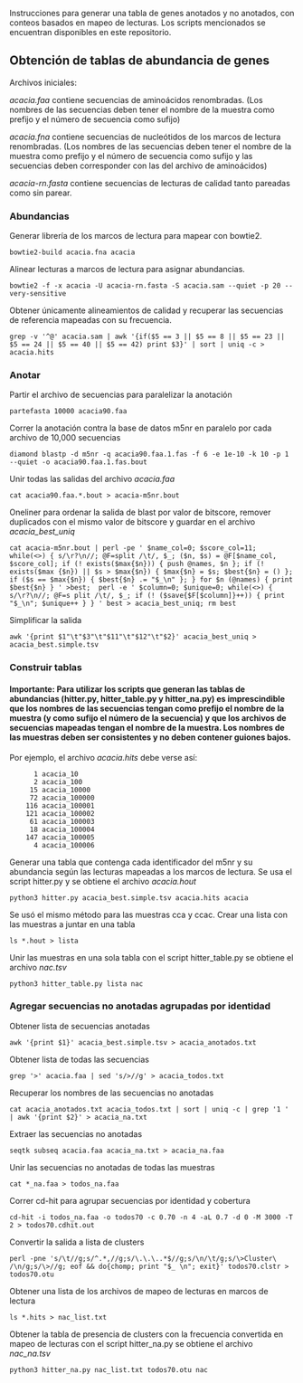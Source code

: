 Instrucciones para generar una tabla de genes anotados y no anotados, con conteos basados en mapeo de lecturas.
Los scripts mencionados se encuentran disponibles en este repositorio.

## Obtención de tablas de abundancia de genes

Archivos iniciales:

*acacia.faa* contiene secuencias de aminoácidos renombradas. 
(Los nombres de las secuencias deben tener el nombre de la muestra como prefijo y el número de secuencia como sufijo)

*acacia.fna* contiene secuencias de nucleótidos de los marcos de lectura renombradas.
(Los nombres de las secuencias deben tener el nombre de la muestra como prefijo y el número de secuencia como sufijo y las secuencias deben corresponder con las del archivo de aminoácidos)

*acacia-rn.fasta* contiene secuencias de lecturas de calidad tanto pareadas como sin parear.

### Abundancias
Generar librería de los marcos de lectura para mapear con bowtie2.

`bowtie2-build acacia.fna acacia`

Alinear lecturas a marcos de lectura para asignar abundancias.

`bowtie2 -f -x acacia -U acacia-rn.fasta -S acacia.sam --quiet -p 20 --very-sensitive`

Obtener únicamente alineamientos de calidad y recuperar las secuencias de referencia mapeadas con su frecuencia.

`grep -v '^@' acacia.sam | awk '{if($5 == 3 || $5 == 8 || $5 == 23 || $5 == 24 || $5 == 40 || $5 == 42) print $3}' | sort | uniq -c > acacia.hits`

### Anotar

Partir el archivo de secuencias para paralelizar la anotación

`partefasta 10000 acacia90.faa`

Correr la anotación contra la base de datos m5nr en paralelo por cada archivo de 10,000 secuencias

`diamond blastp -d m5nr -q acacia90.faa.1.fas -f 6 -e 1e-10 -k 10 -p 1 --quiet -o acacia90.faa.1.fas.bout`

Unir todas las salidas del archivo *acacia.faa*

`cat acacia90.faa.*.bout > acacia-m5nr.bout`

Oneliner para ordenar la salida de blast por valor de bitscore, remover duplicados con el mismo valor de bitscore y guardar en el archivo *acacia_best_uniq*

`
cat acacia-m5nr.bout | perl -pe ' $name_col=0; $score_col=11; while(<>) { s/\r?\n//; @F=split /\t/, $_; ($n, $s) = @F[$name_col, $score_col]; if (! exists($max{$n})) { push @names, $n }; if (! exists($max
{$n}) || $s > $max{$n}) { $max{$n} = $s; $best{$n} = () }; if ($s == $max{$n}) { $best{$n} .= "$_\n" }; } for $n (@names) { print $best{$n} } ' >best;  perl -e ' $column=0; $unique=0; while(<>) { s/\r?\n//; @F=s
plit /\t/, $_; if (! ($save{$F[$column]}++)) { print "$_\n"; $unique++ } } ' best > acacia_best_uniq; rm best
`

Simplificar la salida

`awk '{print $1"\t"$3"\t"$11"\t"$12"\t"$2}' acacia_best_uniq > acacia_best.simple.tsv`

### Construir tablas

#### Importante: Para utilizar los scripts que generan las tablas de abundancias (hitter.py, hitter_table.py y hitter_na.py) es imprescindible que los nombres de las secuencias tengan como prefijo el nombre de la muestra (y como sufijo el número de la secuencia) y que los archivos de secuencias mapeadas tengan el nombre de la muestra. Los nombres de las muestras deben ser consistentes  y no deben contener guiones bajos.

Por ejemplo, el archivo *acacia.hits* debe verse así:

```
      1 acacia_10
      2 acacia_100
     15 acacia_10000
     72 acacia_100000
    116 acacia_100001
    121 acacia_100002
     61 acacia_100003
     18 acacia_100004
    147 acacia_100005
      4 acacia_100006 
```


Generar una tabla que contenga cada identificador del m5nr y su abundancia según las lecturas mapeadas a los marcos de lectura. Se usa el script hitter.py y se obtiene el archivo *acacia.hout*

`python3 hitter.py acacia_best.simple.tsv acacia.hits acacia`

Se usó el mismo método para las muestras cca y ccac. Crear una lista con las muestras a juntar en una tabla

`ls *.hout > lista`

Unir las muestras en una sola tabla con el script hitter_table.py se obtiene el archivo *nac.tsv*

`python3 hitter_table.py lista nac`

### Agregar secuencias no anotadas agrupadas por identidad

Obtener lista de secuencias anotadas

`awk '{print $1}' acacia_best.simple.tsv > acacia_anotados.txt`

Obtener lista de todas las secuencias

`grep '>' acacia.faa | sed 's/>//g' > acacia_todos.txt`

Recuperar los nombres de las secuencias no anotadas

`cat acacia_anotados.txt acacia_todos.txt | sort | uniq -c | grep '1 ' | awk '{print $2}' > acacia_na.txt`

Extraer las secuencias no anotadas

`seqtk subseq acacia.faa acacia_na.txt > acacia_na.faa`

Unir las secuencias no anotadas de todas las muestras

`cat *_na.faa > todos_na.faa`

Correr cd-hit para agrupar secuencias por identidad y cobertura

`cd-hit -i todos_na.faa -o todos70 -c 0.70 -n 4 -aL 0.7 -d 0 -M 3000 -T 2 > todos70.cdhit.out`

Convertir la salida a lista de clusters

`perl -pne 's/\t//g;s/^.*,//g;s/\.\.\..*$//g;s/\n/\t/g;s/\>Cluster\ /\n/g;s/\>//g; eof && do{chomp; print "$_ \n"; exit}' todos70.clstr > todos70.otu`

Obtener una lista de los archivos de mapeo de lecturas en marcos de lectura

`ls *.hits > nac_list.txt`

Obtener la tabla de presencia de clusters con la frecuencia convertida en mapeo de lecturas con el script hitter_na.py se obtiene el archivo *nac_na.tsv*

`python3 hitter_na.py nac_list.txt todos70.otu nac`
